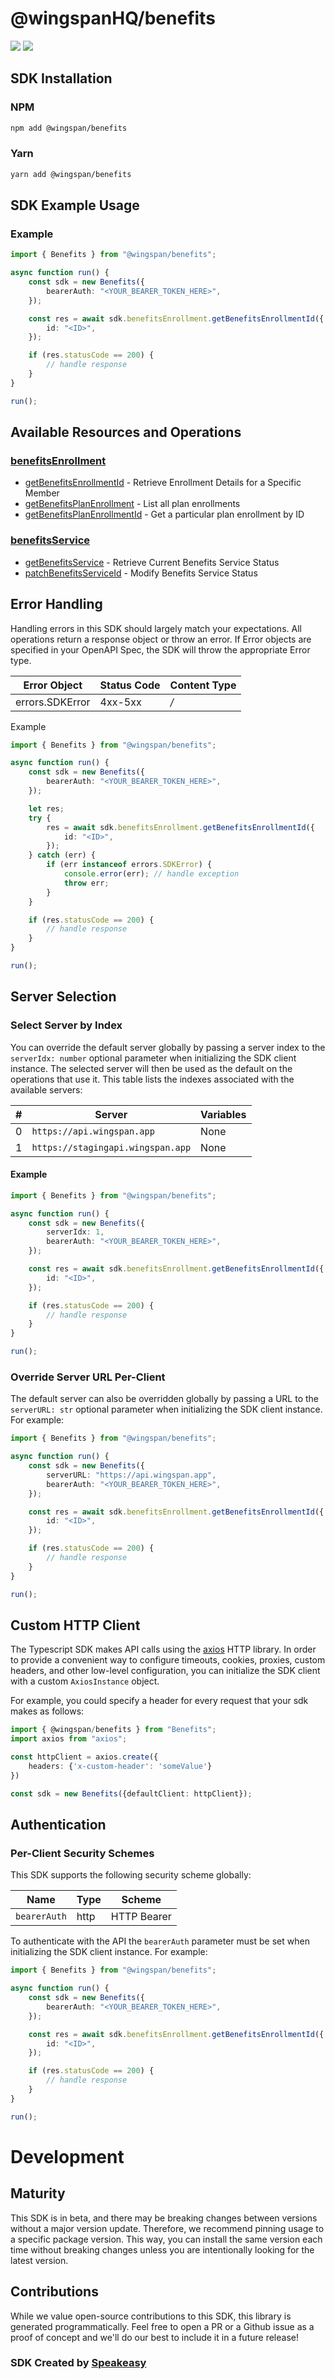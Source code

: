 # @wingspanHQ/benefits

<div align="left">
    <a href="https://speakeasyapi.dev/"><img src="https://custom-icon-badges.demolab.com/badge/-Built%20By%20Speakeasy-212015?style=for-the-badge&logoColor=FBE331&logo=speakeasy&labelColor=545454" /></a>
    <a href="https://github.com/wingspanHQ/client-sdk-typescript.git/actions"><img src="https://img.shields.io/github/actions/workflow/status/wingspanHQ/client-sdk-typescript/speakeasy_sdk_generation.yml?style=for-the-badge" /></a>
    
</div>

<!-- Start SDK Installation [installation] -->
## SDK Installation

### NPM

```bash
npm add @wingspan/benefits
```

### Yarn

```bash
yarn add @wingspan/benefits
```
<!-- End SDK Installation [installation] -->

<!-- Start SDK Example Usage [usage] -->
## SDK Example Usage

### Example

```typescript
import { Benefits } from "@wingspan/benefits";

async function run() {
    const sdk = new Benefits({
        bearerAuth: "<YOUR_BEARER_TOKEN_HERE>",
    });

    const res = await sdk.benefitsEnrollment.getBenefitsEnrollmentId({
        id: "<ID>",
    });

    if (res.statusCode == 200) {
        // handle response
    }
}

run();

```
<!-- End SDK Example Usage [usage] -->

<!-- Start Available Resources and Operations [operations] -->
## Available Resources and Operations

### [benefitsEnrollment](docs/sdks/benefitsenrollment/README.md)

* [getBenefitsEnrollmentId](docs/sdks/benefitsenrollment/README.md#getbenefitsenrollmentid) - Retrieve Enrollment Details for a Specific Member
* [getBenefitsPlanEnrollment](docs/sdks/benefitsenrollment/README.md#getbenefitsplanenrollment) - List all plan enrollments
* [getBenefitsPlanEnrollmentId](docs/sdks/benefitsenrollment/README.md#getbenefitsplanenrollmentid) - Get a particular plan enrollment by ID

### [benefitsService](docs/sdks/benefitsservice/README.md)

* [getBenefitsService](docs/sdks/benefitsservice/README.md#getbenefitsservice) - Retrieve Current Benefits Service Status
* [patchBenefitsServiceId](docs/sdks/benefitsservice/README.md#patchbenefitsserviceid) - Modify Benefits Service Status
<!-- End Available Resources and Operations [operations] -->



<!-- Start Error Handling [errors] -->
## Error Handling

Handling errors in this SDK should largely match your expectations.  All operations return a response object or throw an error.  If Error objects are specified in your OpenAPI Spec, the SDK will throw the appropriate Error type.

| Error Object    | Status Code     | Content Type    |
| --------------- | --------------- | --------------- |
| errors.SDKError | 4xx-5xx         | */*             |

Example

```typescript
import { Benefits } from "@wingspan/benefits";

async function run() {
    const sdk = new Benefits({
        bearerAuth: "<YOUR_BEARER_TOKEN_HERE>",
    });

    let res;
    try {
        res = await sdk.benefitsEnrollment.getBenefitsEnrollmentId({
            id: "<ID>",
        });
    } catch (err) {
        if (err instanceof errors.SDKError) {
            console.error(err); // handle exception
            throw err;
        }
    }

    if (res.statusCode == 200) {
        // handle response
    }
}

run();

```
<!-- End Error Handling [errors] -->



<!-- Start Server Selection [server] -->
## Server Selection

### Select Server by Index

You can override the default server globally by passing a server index to the `serverIdx: number` optional parameter when initializing the SDK client instance. The selected server will then be used as the default on the operations that use it. This table lists the indexes associated with the available servers:

| # | Server | Variables |
| - | ------ | --------- |
| 0 | `https://api.wingspan.app` | None |
| 1 | `https://stagingapi.wingspan.app` | None |

#### Example

```typescript
import { Benefits } from "@wingspan/benefits";

async function run() {
    const sdk = new Benefits({
        serverIdx: 1,
        bearerAuth: "<YOUR_BEARER_TOKEN_HERE>",
    });

    const res = await sdk.benefitsEnrollment.getBenefitsEnrollmentId({
        id: "<ID>",
    });

    if (res.statusCode == 200) {
        // handle response
    }
}

run();

```


### Override Server URL Per-Client

The default server can also be overridden globally by passing a URL to the `serverURL: str` optional parameter when initializing the SDK client instance. For example:
```typescript
import { Benefits } from "@wingspan/benefits";

async function run() {
    const sdk = new Benefits({
        serverURL: "https://api.wingspan.app",
        bearerAuth: "<YOUR_BEARER_TOKEN_HERE>",
    });

    const res = await sdk.benefitsEnrollment.getBenefitsEnrollmentId({
        id: "<ID>",
    });

    if (res.statusCode == 200) {
        // handle response
    }
}

run();

```
<!-- End Server Selection [server] -->



<!-- Start Custom HTTP Client [http-client] -->
## Custom HTTP Client

The Typescript SDK makes API calls using the [axios](https://axios-http.com/docs/intro) HTTP library.  In order to provide a convenient way to configure timeouts, cookies, proxies, custom headers, and other low-level configuration, you can initialize the SDK client with a custom `AxiosInstance` object.

For example, you could specify a header for every request that your sdk makes as follows:

```typescript
import { @wingspan/benefits } from "Benefits";
import axios from "axios";

const httpClient = axios.create({
    headers: {'x-custom-header': 'someValue'}
})

const sdk = new Benefits({defaultClient: httpClient});
```
<!-- End Custom HTTP Client [http-client] -->



<!-- Start Authentication [security] -->
## Authentication

### Per-Client Security Schemes

This SDK supports the following security scheme globally:

| Name         | Type         | Scheme       |
| ------------ | ------------ | ------------ |
| `bearerAuth` | http         | HTTP Bearer  |

To authenticate with the API the `bearerAuth` parameter must be set when initializing the SDK client instance. For example:
```typescript
import { Benefits } from "@wingspan/benefits";

async function run() {
    const sdk = new Benefits({
        bearerAuth: "<YOUR_BEARER_TOKEN_HERE>",
    });

    const res = await sdk.benefitsEnrollment.getBenefitsEnrollmentId({
        id: "<ID>",
    });

    if (res.statusCode == 200) {
        // handle response
    }
}

run();

```
<!-- End Authentication [security] -->

<!-- Placeholder for Future Speakeasy SDK Sections -->

# Development

## Maturity

This SDK is in beta, and there may be breaking changes between versions without a major version update. Therefore, we recommend pinning usage
to a specific package version. This way, you can install the same version each time without breaking changes unless you are intentionally
looking for the latest version.

## Contributions

While we value open-source contributions to this SDK, this library is generated programmatically.
Feel free to open a PR or a Github issue as a proof of concept and we'll do our best to include it in a future release!

### SDK Created by [Speakeasy](https://docs.speakeasyapi.dev/docs/using-speakeasy/client-sdks)
